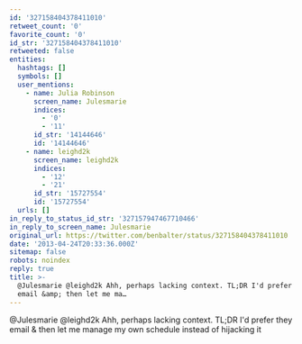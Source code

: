 ```yaml
---
id: '327158404378411010'
retweet_count: '0'
favorite_count: '0'
id_str: '327158404378411010'
retweeted: false
entities:
  hashtags: []
  symbols: []
  user_mentions:
    - name: Julia Robinson
      screen_name: Julesmarie
      indices:
        - '0'
        - '11'
      id_str: '14144646'
      id: '14144646'
    - name: leighd2k
      screen_name: leighd2k
      indices:
        - '12'
        - '21'
      id_str: '15727554'
      id: '15727554'
  urls: []
in_reply_to_status_id_str: '327157947467710466'
in_reply_to_screen_name: Julesmarie
original_url: https://twitter.com/benbalter/status/327158404378411010
date: '2013-04-24T20:33:36.000Z'
sitemap: false
robots: noindex
reply: true
title: >-
  @Julesmarie @leighd2k Ahh, perhaps lacking context. TL;DR I'd prefer they
  email &amp; then let me ma…
---
```


@Julesmarie @leighd2k Ahh, perhaps lacking context. TL;DR I'd prefer they email &amp; then let me manage my own schedule instead of hijacking it